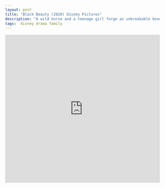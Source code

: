 ```yaml
---
layout: post
title: "Black Beauty (2020) Disney Pictures"
description: "A wild horse and a teenage girl forge an unbreakable bond which keeps them connected for a lifetime. "
tags:  disney drama family
---
```



<div class="responsive-container">
<iframe src="https://drive.google.com/file/d/1iIVHHS7Dsi56MxGFH7DMZGRzPPjfgljL/preview" frameborder="0" marginwidth="0" marginheight="0" scrolling="NO" width="100%" height="480" allowfullscreen></iframe>
<div style="width: 80px; height: 80px; position: absolute; opacity: 0; right: 0px; top: 0px;"> </div></div>